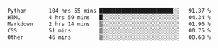 <!--START_SECTION:waka-->

```txt
Python       104 hrs 55 mins ███████████████████████░░   91.37 %
HTML         4 hrs 59 mins   █░░░░░░░░░░░░░░░░░░░░░░░░   04.34 %
Markdown     2 hrs 14 mins   ▒░░░░░░░░░░░░░░░░░░░░░░░░   01.96 %
CSS          51 mins         ▒░░░░░░░░░░░░░░░░░░░░░░░░   00.75 %
Other        46 mins         ▒░░░░░░░░░░░░░░░░░░░░░░░░   00.68 %
```

<!--END_SECTION:waka-->
